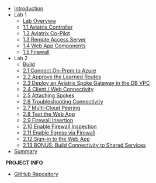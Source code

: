 - [Introduction](overview.md)
- Lab 1
  - [Lab Overview](chapter-1/overview.md)
  - [1.1 Aviatrix Controller](chapter-1/topic-1.md)
  - [1.2 Aviatrix Co-Pilot](chapter-1/topic-2.md)
  - [1.3 Remote Access Server](chapter-1/topic-3.md)
  - [1.4 Web App Components](chapter-1/topic-4.md)
  - [1.5 Firewall](chapter-1/topic-5.md)
- Lab 2
  - [Build](chapter-2/overview.md)
  - [2.1 Connect On-Prem to Azure](chapter-2/topics-1.md)
  - [2.2 Approve the Learned Routes](chapter-2/topics-2.md)
  - [2.3 Deploy an Aviatrix Spoke Gateway in the DB VPC](chapter-2/topics-3.md)
  - [2.4 Client / Web Connectivity](chapter-2/topics-4.md)
  - [2.5 Attaching Spokes](chapter-2/topics-4.md)
  - [2.6 Troubleshooting Connectivity](chapter-2/topics-4.md)
  - [2.7 Multi-Cloud Peering](chapter-2/topics-4.md)
  - [2.8 Test the Web App](chapter-2/topics-4.md)
  - [2.9 Firewall Insertion](chapter-2/topics-4.md)
  - [2.10 Enable Firewall Inspection](chapter-2/topics-4.md)
  - [2.11 Enable Egress via Firewall](chapter-2/topics-4.md)
  - [2.12 Sign-in to the Web App](chapter-2/topics-4.md)
  - [2.13 BONUS:  Build Connectivity to Shared Services](chapter-2/topics-4.md)
- [Summary](summary.md)

**PROJECT INFO**  
* [GitHub Repository](https://github.com/fkhademi/test-docs)  
